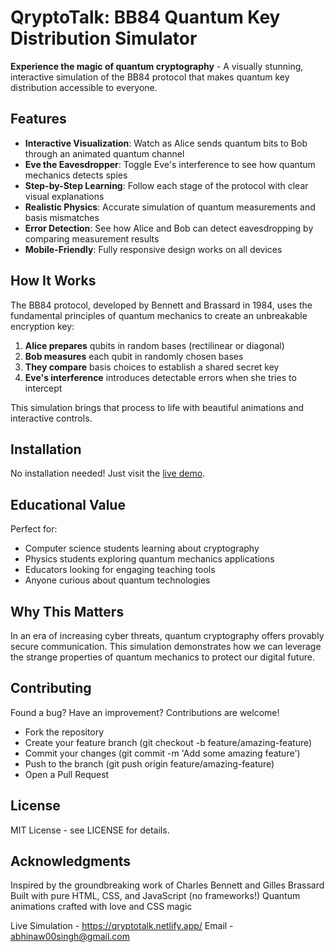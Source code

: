 # QryptoTalk: BB84 Quantum Key Distribution Simulator
**Experience the magic of quantum cryptography** - A visually stunning, interactive simulation of the BB84 protocol that makes quantum key distribution accessible to everyone.

## Features

- **Interactive Visualization**: Watch as Alice sends quantum bits to Bob through an animated quantum channel
- **Eve the Eavesdropper**: Toggle Eve's interference to see how quantum mechanics detects spies
- **Step-by-Step Learning**: Follow each stage of the protocol with clear visual explanations
- **Realistic Physics**: Accurate simulation of quantum measurements and basis mismatches
- **Error Detection**: See how Alice and Bob can detect eavesdropping by comparing measurement results
- **Mobile-Friendly**: Fully responsive design works on all devices

## How It Works

The BB84 protocol, developed by Bennett and Brassard in 1984, uses the fundamental principles of quantum mechanics to create an unbreakable encryption key:

1. **Alice prepares** qubits in random bases (rectilinear or diagonal)
2. **Bob measures** each qubit in randomly chosen bases
3. **They compare** basis choices to establish a shared secret key
4. **Eve's interference** introduces detectable errors when she tries to intercept

This simulation brings that process to life with beautiful animations and interactive controls.

## Installation

No installation needed! Just visit the [live demo]([https://luciferjimmy.github.io/QryptoTalk/](https://qryptotalk.netlify.app/)).

## Educational Value
Perfect for:

- Computer science students learning about cryptography
- Physics students exploring quantum mechanics applications
- Educators looking for engaging teaching tools
- Anyone curious about quantum technologies

## Why This Matters
In an era of increasing cyber threats, quantum cryptography offers provably secure communication. This simulation demonstrates how we can leverage the strange properties of quantum mechanics to protect our digital future.

## Contributing
Found a bug? Have an improvement? Contributions are welcome!

- Fork the repository
- Create your feature branch (git checkout -b feature/amazing-feature)
- Commit your changes (git commit -m 'Add some amazing feature')
- Push to the branch (git push origin feature/amazing-feature)
- Open a Pull Request

## License
MIT License - see LICENSE for details.

## Acknowledgments
Inspired by the groundbreaking work of Charles Bennett and Gilles Brassard
Built with pure HTML, CSS, and JavaScript (no frameworks!)
Quantum animations crafted with love and CSS magic

Live Simulation - https://qryptotalk.netlify.app/
Email - abhinaw00singh@gmail.com

